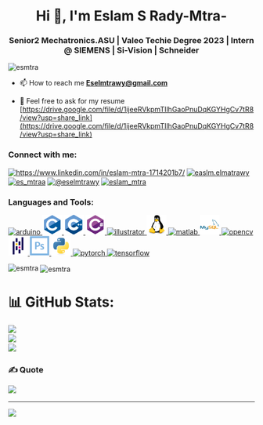 <h1 align="center">Hi 👋, I'm Eslam S Rady-Mtra-</h1>
<h3 align="center"> Senior2 Mechatronics.ASU | Valeo Techie Degree 2023 |  Intern @ SIEMENS  |  Si-Vision  |  Schneider</h3>

<p align="left"> <img src="https://komarev.com/ghpvc/?username=esmtra&label=Profile%20views&color=0e75b6&style=flat" alt="esmtra" /> </p>

- 📫 How to reach me **Eselmtrawy@gmail.com**

- 📄 Feel free to ask for my resume [https://drive.google.com/file/d/1ijeeRVkpmTIlhGaoPnuDqKGYHgCv7tR8/view?usp=share_link](https://drive.google.com/file/d/1ijeeRVkpmTIlhGaoPnuDqKGYHgCv7tR8/view?usp=share_link)

<h3 align="left">Connect with me:</h3>
<p align="left">
<a href="https://linkedin.com/in/https://www.linkedin.com/in/eslam-mtra-1714201b7/" target="blank"><img align="center" src="https://raw.githubusercontent.com/rahuldkjain/github-profile-readme-generator/master/src/images/icons/Social/linked-in-alt.svg" alt="https://www.linkedin.com/in/eslam-mtra-1714201b7/" height="30" width="40" /></a>
<a href="https://fb.com/easlm.elmatrawy" target="blank"><img align="center" src="https://raw.githubusercontent.com/rahuldkjain/github-profile-readme-generator/master/src/images/icons/Social/facebook.svg" alt="easlm.elmatrawy" height="30" width="40" /></a>
<a href="https://instagram.com/es_mtraa" target="blank"><img align="center" src="https://raw.githubusercontent.com/rahuldkjain/github-profile-readme-generator/master/src/images/icons/Social/instagram.svg" alt="es_mtraa" height="30" width="40" /></a>
<a href="https://medium.com/@eselmtrawy" target="blank"><img align="center" src="https://raw.githubusercontent.com/rahuldkjain/github-profile-readme-generator/master/src/images/icons/Social/medium.svg" alt="@eselmtrawy" height="30" width="40" /></a>
<a href="https://www.hackerrank.com/eslam_mtra" target="blank"><img align="center" src="https://raw.githubusercontent.com/rahuldkjain/github-profile-readme-generator/master/src/images/icons/Social/hackerrank.svg" alt="eslam_mtra" height="30" width="40" /></a>
</p>

<h3 align="left">Languages and Tools:</h3>
<p align="left"> <a href="https://www.arduino.cc/" target="_blank" rel="noreferrer"> <img src="https://cdn.worldvectorlogo.com/logos/arduino-1.svg" alt="arduino" width="40" height="40"/> </a> <a href="https://www.cprogramming.com/" target="_blank" rel="noreferrer"> <img src="https://raw.githubusercontent.com/devicons/devicon/master/icons/c/c-original.svg" alt="c" width="40" height="40"/> </a> <a href="https://www.w3schools.com/cpp/" target="_blank" rel="noreferrer"> <img src="https://raw.githubusercontent.com/devicons/devicon/master/icons/cplusplus/cplusplus-original.svg" alt="cplusplus" width="40" height="40"/> </a> <a href="https://www.w3schools.com/cs/" target="_blank" rel="noreferrer"> <img src="https://raw.githubusercontent.com/devicons/devicon/master/icons/csharp/csharp-original.svg" alt="csharp" width="40" height="40"/> </a> <a href="https://www.adobe.com/in/products/illustrator.html" target="_blank" rel="noreferrer"> <img src="https://www.vectorlogo.zone/logos/adobe_illustrator/adobe_illustrator-icon.svg" alt="illustrator" width="40" height="40"/> </a> <a href="https://www.linux.org/" target="_blank" rel="noreferrer"> <img src="https://raw.githubusercontent.com/devicons/devicon/master/icons/linux/linux-original.svg" alt="linux" width="40" height="40"/> </a> <a href="https://www.mathworks.com/" target="_blank" rel="noreferrer"> <img src="https://upload.wikimedia.org/wikipedia/commons/2/21/Matlab_Logo.png" alt="matlab" width="40" height="40"/> </a> <a href="https://www.mysql.com/" target="_blank" rel="noreferrer"> <img src="https://raw.githubusercontent.com/devicons/devicon/master/icons/mysql/mysql-original-wordmark.svg" alt="mysql" width="40" height="40"/> </a> <a href="https://opencv.org/" target="_blank" rel="noreferrer"> <img src="https://www.vectorlogo.zone/logos/opencv/opencv-icon.svg" alt="opencv" width="40" height="40"/> </a> <a href="https://pandas.pydata.org/" target="_blank" rel="noreferrer"> <img src="https://raw.githubusercontent.com/devicons/devicon/2ae2a900d2f041da66e950e4d48052658d850630/icons/pandas/pandas-original.svg" alt="pandas" width="40" height="40"/> </a> <a href="https://www.photoshop.com/en" target="_blank" rel="noreferrer"> <img src="https://raw.githubusercontent.com/devicons/devicon/master/icons/photoshop/photoshop-line.svg" alt="photoshop" width="40" height="40"/> </a> <a href="https://www.python.org" target="_blank" rel="noreferrer"> <img src="https://raw.githubusercontent.com/devicons/devicon/master/icons/python/python-original.svg" alt="python" width="40" height="40"/> </a> <a href="https://pytorch.org/" target="_blank" rel="noreferrer"> <img src="https://www.vectorlogo.zone/logos/pytorch/pytorch-icon.svg" alt="pytorch" width="40" height="40"/> </a> <a href="https://www.tensorflow.org" target="_blank" rel="noreferrer"> <img src="https://www.vectorlogo.zone/logos/tensorflow/tensorflow-icon.svg" alt="tensorflow" width="40" height="40"/> </a> </p>

<p><img align="left" src="https://github-readme-stats.vercel.app/api/top-langs?username=esmtra&show_icons=true&locale=en&layout=compact" alt="esmtra" /></p>

<p>&nbsp;<img align="center" src="https://github-readme-stats.vercel.app/api?username=esmtra&show_icons=true&locale=en" alt="esmtra" /></p>

# 📊 GitHub Stats:
![](https://github-readme-stats.vercel.app/api?username=Esmtra&theme=dark&hide_border=false&include_all_commits=false&count_private=false)<br/>
![](https://github-readme-streak-stats.herokuapp.com/?user=Esmtra&theme=dark&hide_border=false)<br/>
![](https://github-readme-stats.vercel.app/api/top-langs/?username=Esmtra&theme=dark&hide_border=false&include_all_commits=false&count_private=false&layout=compact)

### ✍️  Quote
![](https://quotes-github-readme.vercel.app/api?type=horizontal&theme=radical)

---
[![](https://visitcount.itsvg.in/api?id=Esmtra&icon=5&color=0)](https://visitcount.itsvg.in)


